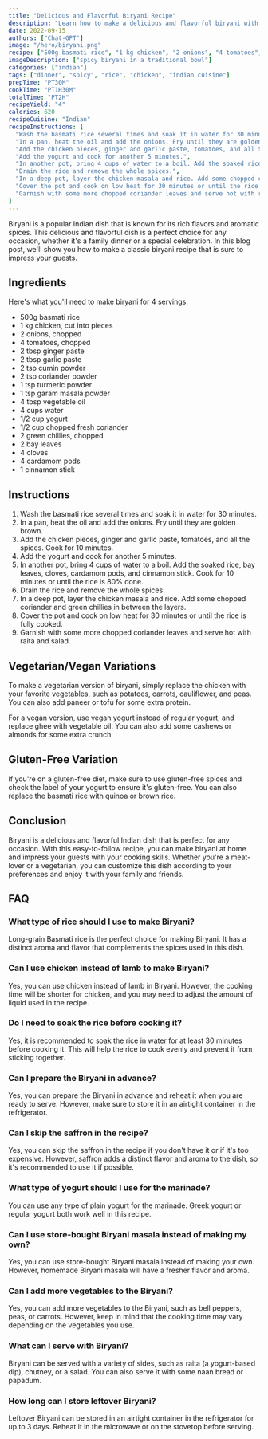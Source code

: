 ```yaml
---
title: "Delicious and Flavorful Biryani Recipe"
description: "Learn how to make a delicious and flavorful biryani with this easy-to-follow recipe. This classic Indian dish is perfect for any occasion!"
date: 2022-09-15
authors: ["Chat-GPT"]
image: "/hero/biryani.png"
recipe: ["500g basmati rice", "1 kg chicken", "2 onions", "4 tomatoes", "2 tbsp ginger paste", "2 tbsp garlic paste", "2 tsp cumin powder", "2 tsp coriander powder", "1 tsp turmeric powder", "1 tsp garam masala powder", "4 tbsp vegetable oil", "4 cups water", "1/2 cup yogurt", "1/2 cup chopped fresh coriander", "2 green chillies", "2 bay leaves", "4 cloves", "4 cardamom pods", "1 cinnamon stick"]
imageDescription: ["spicy biryani in a traditional bowl"]
categories: ["indian"]
tags: ["dinner", "spicy", "rice", "chicken", "indian cuisine"]
prepTime: "PT30M"
cookTime: "PT1H30M"
totalTime: "PT2H"
recipeYield: "4"
calories: 620
recipeCuisine: "Indian"
recipeInstructions: [
  "Wash the basmati rice several times and soak it in water for 30 minutes.",
  "In a pan, heat the oil and add the onions. Fry until they are golden brown.",
  "Add the chicken pieces, ginger and garlic paste, tomatoes, and all the spices. Cook for 10 minutes.",
  "Add the yogurt and cook for another 5 minutes.",
  "In another pot, bring 4 cups of water to a boil. Add the soaked rice, bay leaves, cloves, cardamom pods, and cinnamon stick. Cook for 10 minutes or until the rice is 80% done.",
  "Drain the rice and remove the whole spices.",
  "In a deep pot, layer the chicken masala and rice. Add some chopped coriander and green chillies in between the layers.",
  "Cover the pot and cook on low heat for 30 minutes or until the rice is fully cooked.",
  "Garnish with some more chopped coriander leaves and serve hot with raita and salad."
]
---
```


Biryani is a popular Indian dish that is known for its rich flavors and aromatic spices. This delicious and flavorful dish is a perfect choice for any occasion, whether it's a family dinner or a special celebration. In this blog post, we'll show you how to make a classic biryani recipe that is sure to impress your guests.

## Ingredients

Here's what you'll need to make biryani for 4 servings:

- 500g basmati rice
- 1 kg chicken, cut into pieces
- 2 onions, chopped
- 4 tomatoes, chopped
- 2 tbsp ginger paste
- 2 tbsp garlic paste
- 2 tsp cumin powder
- 2 tsp coriander powder
- 1 tsp turmeric powder
- 1 tsp garam masala powder
- 4 tbsp vegetable oil
- 4 cups water
- 1/2 cup yogurt
- 1/2 cup chopped fresh coriander
- 2 green chillies, chopped
- 2 bay leaves
- 4 cloves
- 4 cardamom pods
- 1 cinnamon stick

## Instructions

1. Wash the basmati rice several times and soak it in water for 30 minutes.
2. In a pan, heat the oil and add the onions. Fry until they are golden brown.
3. Add the chicken pieces, ginger and garlic paste, tomatoes, and all the spices. Cook for 10 minutes.
4. Add the yogurt and cook for another 5 minutes.
5. In another pot, bring 4 cups of water to a boil. Add the soaked rice, bay leaves, cloves, cardamom pods, and cinnamon stick. Cook for 10 minutes or until the rice is 80% done.
6. Drain the rice and remove the whole spices.
7. In a deep pot, layer the chicken masala and rice. Add some chopped coriander and green chillies in between the layers.
8. Cover the pot and cook on low heat for 30 minutes or until the rice is fully cooked.
9. Garnish with some more chopped coriander leaves and serve hot with raita and salad.

## Vegetarian/Vegan Variations

To make a vegetarian version of biryani, simply replace the chicken with your favorite vegetables, such as potatoes, carrots, cauliflower, and peas. You can also add paneer or tofu for some extra protein.

For a vegan version, use vegan yogurt instead of regular yogurt, and replace ghee with vegetable oil. You can also add some cashews or almonds for some extra crunch.

## Gluten-Free Variation

If you're on a gluten-free diet, make sure to use gluten-free spices and check the label of your yogurt to ensure it's gluten-free. You can also replace the basmati rice with quinoa or brown rice.

## Conclusion

Biryani is a delicious and flavorful Indian dish that is perfect for any occasion. With this easy-to-follow recipe, you can make biryani at home and impress your guests with your cooking skills. Whether you're a meat-lover or a vegetarian, you can customize this dish according to your preferences and enjoy it with your family and friends.

## FAQ

### What type of rice should I use to make Biryani?

Long-grain Basmati rice is the perfect choice for making Biryani. It has a distinct aroma and flavor that complements the spices used in this dish.

### Can I use chicken instead of lamb to make Biryani?

Yes, you can use chicken instead of lamb in Biryani. However, the cooking time will be shorter for chicken, and you may need to adjust the amount of liquid used in the recipe.

### Do I need to soak the rice before cooking it?

Yes, it is recommended to soak the rice in water for at least 30 minutes before cooking it. This will help the rice to cook evenly and prevent it from sticking together.

### Can I prepare the Biryani in advance?

Yes, you can prepare the Biryani in advance and reheat it when you are ready to serve. However, make sure to store it in an airtight container in the refrigerator.

### Can I skip the saffron in the recipe?

Yes, you can skip the saffron in the recipe if you don't have it or if it's too expensive. However, saffron adds a distinct flavor and aroma to the dish, so it's recommended to use it if possible.

### What type of yogurt should I use for the marinade?

You can use any type of plain yogurt for the marinade. Greek yogurt or regular yogurt both work well in this recipe.

### Can I use store-bought Biryani masala instead of making my own?

Yes, you can use store-bought Biryani masala instead of making your own. However, homemade Biryani masala will have a fresher flavor and aroma.

### Can I add more vegetables to the Biryani?

Yes, you can add more vegetables to the Biryani, such as bell peppers, peas, or carrots. However, keep in mind that the cooking time may vary depending on the vegetables you use.

### What can I serve with Biryani?

Biryani can be served with a variety of sides, such as raita (a yogurt-based dip), chutney, or a salad. You can also serve it with some naan bread or papadum.

### How long can I store leftover Biryani?

Leftover Biryani can be stored in an airtight container in the refrigerator for up to 3 days. Reheat it in the microwave or on the stovetop before serving.